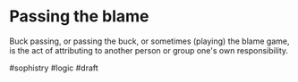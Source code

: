 # Passing the blame

Buck passing, or passing the buck, or sometimes (playing) the blame game, is the act of attributing to another person or group one's own responsibility. 

#sophistry #logic
#draft